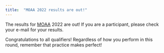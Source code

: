 ```yaml
---
title:  "MOAA 2022 results are out!"
---
```


The results for [MOAA](/ioaa) 2022 are out! If you are a participant, please check your e-mail for your results. 

Congratulations to all qualifiers! Regardless of how you perform in this round, remember that practice makes perfect!